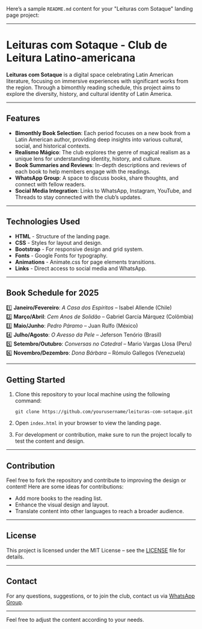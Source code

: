 Here’s a sample `README.md` content for your "Leituras com Sotaque" landing page project:

---

# Leituras com Sotaque - Club de Leitura Latino-americana

**Leituras com Sotaque** is a digital space celebrating Latin American literature, focusing on immersive experiences with significant works from the region. Through a bimonthly reading schedule, this project aims to explore the diversity, history, and cultural identity of Latin America.

---

## Features

- **Bimonthly Book Selection**: Each period focuses on a new book from a Latin American author, providing deep insights into various cultural, social, and historical contexts.
- **Realismo Mágico**: The club explores the genre of magical realism as a unique lens for understanding identity, history, and culture.
- **Book Summaries and Reviews**: In-depth descriptions and reviews of each book to help members engage with the readings.
- **WhatsApp Group**: A space to discuss books, share thoughts, and connect with fellow readers.
- **Social Media Integration**: Links to WhatsApp, Instagram, YouTube, and Threads to stay connected with the club’s updates.

---

## Technologies Used

- **HTML** - Structure of the landing page.
- **CSS** - Styles for layout and design.
- **Bootstrap** - For responsive design and grid system.
- **Fonts** - Google Fonts for typography.
- **Animations** - Animate.css for page elements transitions.
- **Links** - Direct access to social media and WhatsApp.

---

## Book Schedule for 2025

1️⃣ **Janeiro/Fevereiro**: *A Casa dos Espíritos* – Isabel Allende (Chile)  
2️⃣ **Março/Abril**: *Cem Anos de Solidão* – Gabriel García Márquez (Colômbia)  
3️⃣ **Maio/Junho**: *Pedro Páramo* – Juan Rulfo (México)  
4️⃣ **Julho/Agosto**: *O Avesso da Pele* – Jeferson Tenório (Brasil)  
5️⃣ **Setembro/Outubro**: *Conversas no Catedral* – Mario Vargas Llosa (Peru)  
6️⃣ **Novembro/Dezembro**: *Dona Bárbara* – Rómulo Gallegos (Venezuela)

---

## Getting Started

1. Clone this repository to your local machine using the following command:

   ```
   git clone https://github.com/yourusername/leituras-com-sotaque.git
   ```

2. Open `index.html` in your browser to view the landing page.

3. For development or contribution, make sure to run the project locally to test the content and design.

---

## Contribution

Feel free to fork the repository and contribute to improving the design or content! Here are some ideas for contributions:

- Add more books to the reading list.
- Enhance the visual design and layout.
- Translate content into other languages to reach a broader audience.

---

## License

This project is licensed under the MIT License – see the [LICENSE](LICENSE) file for details.

---

## Contact

For any questions, suggestions, or to join the club, contact us via [WhatsApp Group](https://chat.whatsapp.com/KHSpbHvJhoT7fFEdtuIUex).

---

Feel free to adjust the content according to your needs.

